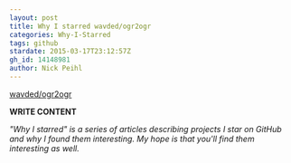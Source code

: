 ```yaml
---
layout: post
title: Why I starred wavded/ogr2ogr
categories: Why-I-Starred
tags: github
stardate: 2015-03-17T23:12:57Z
gh_id: 14148981
author: Nick Peihl
---
```


[wavded/ogr2ogr](star.repo.html_url)

**WRITE CONTENT**

*"Why I starred" is a series of articles describing projects I star on GitHub and why I found them interesting. My hope is that you'll find them interesting as well.*

